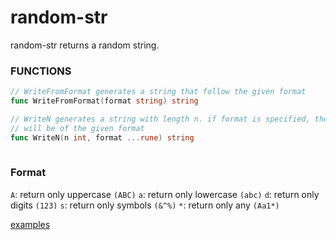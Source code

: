 # random-str

random-str returns a random string.

### FUNCTIONS

```go
// WriteFromFormat generates a string that follow the given format
func WriteFromFormat(format string) string
```

```go
// WriteN generates a string with length n. if format is specified, the string
// will be of the given format
func WriteN(n int, format ...rune) string
    
```

### Format

`A`: return only uppercase `(ABC)`
`a`: return only lowercase `(abc)`
`d`: return only digits `(123)`
`s`: return only symbols `(&^%)`
`*`: return only any `(Aa1*)`

[examples](./example)
